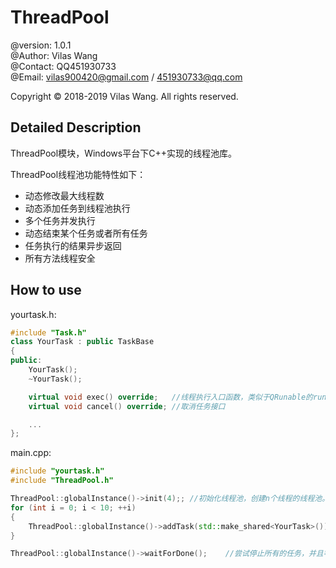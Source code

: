 ﻿ThreadPool
====================================================================
@version: 1.0.1  
@Author: Vilas Wang  
@Contact: QQ451930733  
@Email: vilas900420@gmail.com / 451930733@qq.com

Copyright © 2018-2019 Vilas Wang. All rights reserved.



## Detailed Description


ThreadPool模块，Windows平台下C++实现的线程池库。

ThreadPool线程池功能特性如下：
- 动态修改最大线程数
- 动态添加任务到线程池执行
- 多个任务并发执行
- 动态结束某个任务或者所有任务
- 任务执行的结果异步返回
- 所有方法线程安全




## How to use

yourtask.h:

```cpp
#include "Task.h"
class YourTask : public TaskBase
{
public:
	YourTask();
	~YourTask();

	virtual void exec() override;	//线程执行入口函数，类似于QRunable的run()
	virtual void cancel() override; //取消任务接口

	...
};
```


main.cpp:

```cpp
#include "yourtask.h"
#include "ThreadPool.h"

ThreadPool::globalInstance()->init(4);;	//初始化线程池，创建n个线程的线程池。
for (int i = 0; i < 10; ++i)
{
	ThreadPool::globalInstance()->addTask(std::make_shared<YourTask>());
}

ThreadPool::globalInstance()->waitForDone();	//尝试停止所有的任务，并且等待所有线程退出
```
